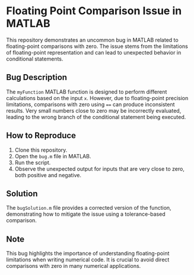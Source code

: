 # Floating Point Comparison Issue in MATLAB
This repository demonstrates an uncommon bug in MATLAB related to floating-point comparisons with zero. The issue stems from the limitations of floating-point representation and can lead to unexpected behavior in conditional statements.

## Bug Description
The `myFunction` MATLAB function is designed to perform different calculations based on the input `x`.  However, due to floating-point precision limitations, comparisons with zero using `==` can produce inconsistent results.  Very small numbers close to zero may be incorrectly evaluated, leading to the wrong branch of the conditional statement being executed.

## How to Reproduce
1. Clone this repository.
2. Open the `bug.m` file in MATLAB.
3. Run the script.
4. Observe the unexpected output for inputs that are very close to zero, both positive and negative.

## Solution
The `bugSolution.m` file provides a corrected version of the function, demonstrating how to mitigate the issue using a tolerance-based comparison.

## Note
This bug highlights the importance of understanding floating-point limitations when writing numerical code. It is crucial to avoid direct comparisons with zero in many numerical applications.